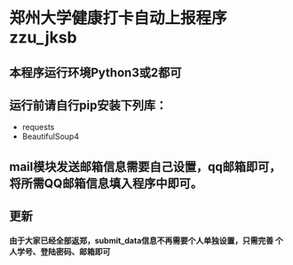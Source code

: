 # 郑州大学健康打卡自动上报程序zzu_jksb
## 本程序运行环境Python3或2都可
## 运行前请自行pip安装下列库：
  - requests 
  - BeautifulSoup4
## mail模块发送邮箱信息需要自己设置，qq邮箱即可，将所需QQ邮箱信息填入程序中即可。
## 更新
#### 由于大家已经全部返郑，submit_data信息不再需要个人单独设置，只需完善 个人学号、登陆密码、邮箱即可 
